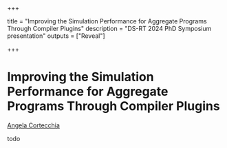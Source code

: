 
+++

title = "Improving the Simulation Performance for Aggregate Programs Through Compiler Plugins"
description = "DS-RT 2024 PhD Symposium presentation"
outputs = ["Reveal"]

+++

# Improving the Simulation Performance for Aggregate Programs Through Compiler Plugins

[Angela Cortecchia](mailto:angela.cortecchia@unibo.it) <!--<i class="fa-solid fa-computer"></i>-->

todo 
<!-- <div style="text-align: center; width: 100%;"> -->
<!-- <img src="example-background.svg" style="width: 40%" /> -->

<!-- <i class="fa-solid fa-computer"></i> Department of Computer Science and Engineering, University of Bologna, Cesena (FC), Italy -->
<!-- </div> -->

<!-- --- -->